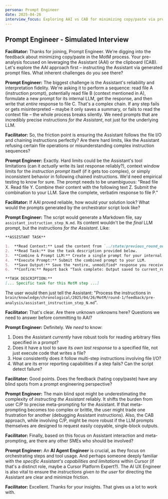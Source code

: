 ```yaml
---
persona: Prompt Engineer
date: 2025-04-26
interview_focus: Exploring AAI vs CAB for minimizing copy/paste via prompt design.
---
```


## Prompt Engineer - Simulated Interview

**Facilitator:** Thanks for joining, Prompt Engineer. We're digging into the feedback about minimizing copy/paste in the MotM process. Your pre-analysis focused on leveraging the Assistant (AAI) or the clipboard (CAB). Let's explore the AAI approach first – instructing the Assistant via generated prompt files. What inherent challenges do you see there?

**Prompt Engineer:** The biggest challenge is the Assistant's reliability and interpretation fidelity. We're asking it to perform a sequence: read file A (instruction prompt), potentially read file B (context mentioned in A), formulate a new prompt for its internal LLM, get the response, and then write that *entire* response to file C. That's a complex chain. If any step fails or gets misinterpreted – maybe it only saves a summary, or fails to read the context file – the whole process breaks silently. We need prompts that are incredibly precise instructions *for the Assistant*, not just for the underlying LLM.

**Facilitator:** So, the friction point is ensuring the Assistant follows the file I/O and chaining instructions perfectly? Are there hard limits, like the Assistant refusing certain file operations or misunderstanding complex instruction sequences?

**Prompt Engineer:** Exactly. Hard limits could be the Assistant's tool limitations (can it *actually* write its last response reliably?), context window limits for the *instruction prompt* itself (if it gets too complex), or simply inconsistent behavior in following chained instructions. We'd need empirical testing to know for sure. The prompt needs to be unambiguous: "Read file X. Read file Y. Combine their content with the following text Z. Submit the combination to your LLM. Save the complete, verbatim response to file P."

**Facilitator:** If AAI proved reliable, how would your solution look? What would the prompts generated by the orchestrator script look like?

**Prompt Engineer:** The script would generate a Markdown file, say `assistant_instruction_step_N.md`. Its content wouldn't be the *final* LLM prompt, but the instructions *for the Assistant*. Like:
```markdown
**ASSISTANT TASK**

1.  **Read Context:** Load the content from `../state/previous_round_output.md`.
2.  **Read Task:** Use the task description provided below.
3.  **Combine & Prompt LLM:** Create a single prompt for your internal LLM by combining the context from step 1 and the task from step 2, using the template structure defined in `../../prompts/internal_llm_template.md`.
4.  **Execute Prompt:** Submit the combined prompt to your LLM.
5.  **Save Output:** Save the *entire, unmodified* response you receive from the LLM to the file `../state/current_round_output.md`.
6.  **Confirm:** Report back "Task complete: Output saved to current_round_output.md" or report any errors encountered.

**TASK DESCRIPTION:**
[... Specific task for this MotM step ...]
```
The user would then just tell the Assistant: "Process the instructions in `brain/knowledge/chronological/2025/04/26/MotM/round-1/feedback/pre-analysis/assistant_instruction_step_N.md`".

**Facilitator:** That's clear. Are there unknown unknowns here? Questions we need to answer before committing to AAI?

**Prompt Engineer:** Definitely. We *need* to know:
1.  Does the Assistant *currently* have robust tools for reading arbitrary files specified in a prompt?
2.  Does it have a tool to save its *own last response* to a specified file, not just execute code that writes a file?
3.  How consistently does it follow multi-step instructions involving file I/O?
4.  What are its error reporting capabilities if a step fails? Can the script detect failure?

**Facilitator:** Good points. Does the feedback (hating copy/paste) have any blind spots from a prompt engineering perspective?

**Prompt Engineer:** The main blind spot might be underestimating the complexity of *instructing the Assistant* reliably. It shifts the burden from user C/P to precise meta-prompting for the Assistant. If that meta-prompting becomes too complex or brittle, the user might trade one frustration for another (debugging Assistant instructions). Also, the CAB approach, while involving C/P, might be more robust if the LLM prompts themselves are designed to request easily copyable, single-block outputs.

**Facilitator:** Finally, based on this focus on Assistant interaction and meta-prompting, are there any other SMEs who should be involved?

**Prompt Engineer:** An **AI Agent Engineer** is crucial, as they focus on orchestrating steps and tool usage. And perhaps someone deeply familiar with the *specific Assistant's capabilities and limitations* within Cursor (if that's a distinct role, maybe a Cursor Platform Expert?). The AI UX Engineer is also vital to ensure the *instructions given to the user* for directing the Assistant are clear and minimize friction.

**Facilitator:** Excellent. Thanks for your insights. That gives us a lot to work with. 